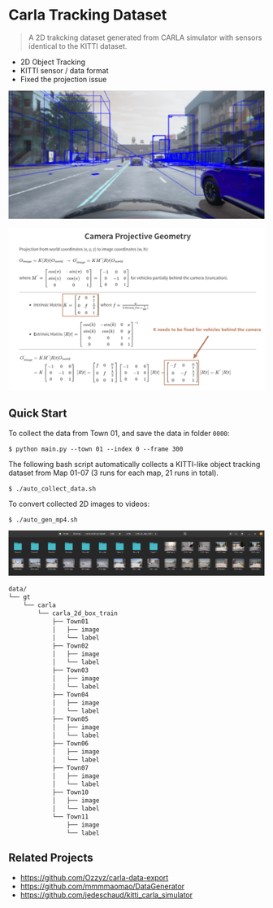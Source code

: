 # Carla Tracking Dataset

> A 2D trakcking dataset generated from CARLA simulator with sensors identical to the KITTI dataset.

- 2D Object Tracking
- KITTI sensor / data format
- Fixed the projection issue

![](carla-data.png)

![](fix.png)

## Quick Start

To collect the data from Town 01, and save the data in folder `0000`:

```
$ python main.py --town 01 --index 0 --frame 300
```

The following bash script automatically collects a KITTI-like object tracking dataset from Map 01-07 (3 runs for each map, 21 runs in total).

```
$ ./auto_collect_data.sh
```

To convert collected 2D images to videos:

```
$ ./auto_gen_mp4.sh
```

![](dataset.png)

    data/
    └── gt
        └── carla
            └── carla_2d_box_train
                ├── Town01
                │   ├── image
                │   └── label
                ├── Town02
                │   ├── image
                │   └── label
                ├── Town03
                │   ├── image
                │   └── label
                ├── Town04
                │   ├── image
                │   └── label
                ├── Town05
                │   ├── image
                │   └── label
                ├── Town06
                │   ├── image
                │   └── label
                ├── Town07
                │   ├── image
                │   └── label
                ├── Town10
                │   ├── image
                │   └── label
                └── Town11
                    ├── image
                    └── label

## Related Projects

- https://github.com/Ozzyz/carla-data-export
- https://github.com/mmmmaomao/DataGenerator
- https://github.com/jedeschaud/kitti_carla_simulator

